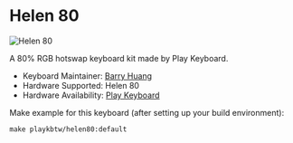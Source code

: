 # Helen 80

![Helen 80](https://cdn.store-assets.com/s/409567/i/18788640.png)

A 80% RGB hotswap keyboard kit made by Play Keyboard.

* Keyboard Maintainer: [Barry Huang](https://github.com/yj7272098)
* Hardware Supported: Helen 80
* Hardware Availability: [Play Keyboard](http://play-keyboard.store/)

Make example for this keyboard (after setting up your build environment):

    make playkbtw/helen80:default

